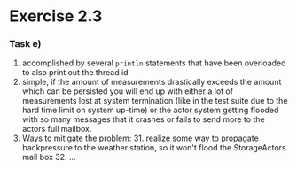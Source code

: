 Exercise 2.3
===

### Task e)

1. accomplished by several `println` statements that have been overloaded to also print out the thread id
2. simple, if the amount of measurements drastically exceeds the amount which can be persisted you will end up with
 either a lot of measurements lost at system termination (like in the test suite due to the hard time limit on system up-time)
 or the actor system getting flooded with so many messages that it crashes or fails to send more to the actors full mailbox.
3. Ways to mitigate the problem:
   31. realize some way to propagate backpressure to the weather station, so it won't flood the StorageActors mail box
   32. ...